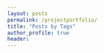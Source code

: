 ```yaml
---
layout: posts
permalink: /projectportfolio/
title: "Posts by Tags"
author_profile: true
header:
---
```

